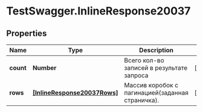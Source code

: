 # TestSwagger.InlineResponse20037

## Properties

Name | Type | Description | Notes
------------ | ------------- | ------------- | -------------
**count** | **Number** | Всего кол-во записей в результате запроса | [optional] 
**rows** | [**[InlineResponse20037Rows]**](InlineResponse20037Rows.md) | Массив коробок c пагинацией(заданная страничка). | [optional] 


